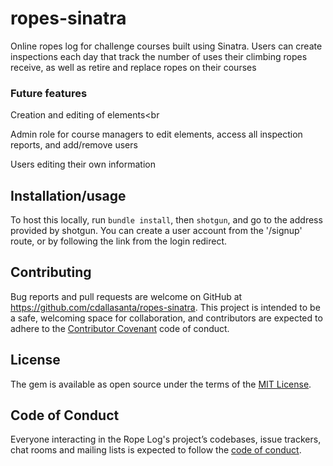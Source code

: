 # ropes-sinatra
Online ropes log for challenge courses built using Sinatra. Users can create inspections each day that track the number of uses their climbing ropes receive, as well as retire and replace ropes on their courses

### Future features
Creation and editing of elements<br

Admin role for course managers to edit elements, access all inspection reports, and add/remove users

Users editing their own information

## Installation/usage
To host this locally, run `bundle install`, then `shotgun`, and go to the address provided by shotgun. You can create a user account from the '/signup' route, or by following the link from the login redirect.

## Contributing

Bug reports and pull requests are welcome on GitHub at https://github.com/cdallasanta/ropes-sinatra. This project is intended to be a safe, welcoming space for collaboration, and contributors are expected to adhere to the [Contributor Covenant](http://contributor-covenant.org) code of conduct.

## License

The gem is available as open source under the terms of the [MIT License](https://opensource.org/licenses/MIT).

## Code of Conduct

Everyone interacting in the Rope Log's project’s codebases, issue trackers, chat rooms and mailing lists is expected to follow the [code of conduct](https://github.com/'gorgeous-bolt-3424'/bump-cli/blob/master/CODE_OF_CONDUCT.md).
